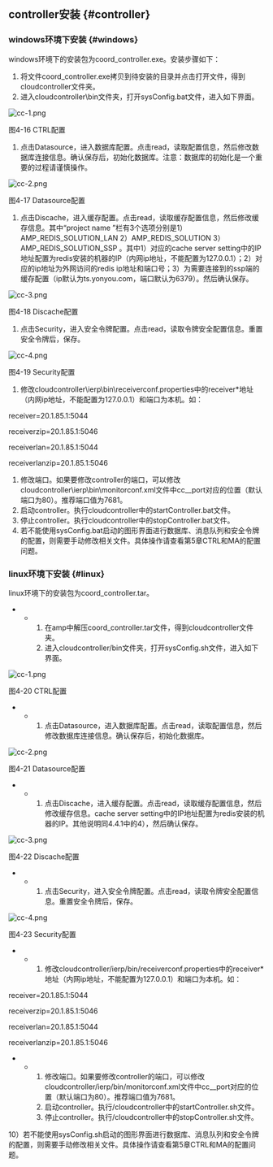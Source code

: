 ## controller安装 {#controller}

### windows环境下安装 {#windows}

windows环境下的安装包为coord_controller.exe。安装步骤如下：

1.  将文件coord_controller.exe拷贝到待安装的目录并点击打开文件，得到cloudcontroller文件夹。
2.  进入cloudcontroller\bin文件夹，打开sysConfig.bat文件，进入如下界面。

![cc-1.png](assets/cc-1.png)

图4-16 CTRL配置

1.  点击Datasource，进入数据库配置。点击read，读取配置信息，然后修改数据库连接信息。确认保存后，初始化数据库。注意：数据库的初始化是一个重要的过程请谨慎操作。

![cc-2.png](assets/cc-2.png)

图4-17 Datasource配置

1.  点击Discache，进入缓存配置。点击read，读取缓存配置信息，然后修改缓存信息。其中“project name ”栏有3个选项分别是1）AMP_REDIS_SOLUTION_LAN 2）AMP_REDIS_SOLUTION 3）AMP_REDIS_SOLUTION_SSP 。其中1）对应的cache server setting中的IP地址配置为redis安装的机器的IP（内网ip地址，不能配置为127.0.0.1）；2）对应的ip地址为外网访问的redis ip地址和端口号；3）为需要连接到的ssp端的缓存配置（ip默认为ts.yonyou.com，端口默认为6379）。然后确认保存。

![cc-3.png](assets/cc-3.png)

图4-18 Discache配置

1.  点击Security，进入安全令牌配置。点击read，读取令牌安全配置信息。重置安全令牌后，保存。

![cc-4.png](assets/cc-4.png)

图4-19 Security配置

1.  修改cloudcontroller\ierp\bin\receiverconf.properties中的receiver*地址（内网ip地址，不能配置为127.0.0.1）和端口为本机。如：

receiver=20.1.85.1:5044

receiverzip=20.1.85.1:5046

receiverlan=20.1.85.1:5044

receiverlanzip=20.1.85.1:5046

1.  修改端口。如果要修改controller的端口，可以修改cloudcontroller\ierp\bin\monitorconf.xml文件中cc__port对应的位置（默认端口为80）。推荐端口值为7681。
2.  启动controller。执行cloudcontroller中的startController.bat文件。
3.  停止controller。执行cloudcontroller中的stopController.bat文件。
4.  若不能使用sysConfig.bat启动的图形界面进行数据库、消息队列和安全令牌的配置，则需要手动修改相关文件。具体操作请查看第5章CTRL和MA的配置问题。

### linux环境下安装 {#linux}

linux环境下的安装包为coord_controller.tar。

*   *   1.  在amp中解压coord_controller.tar文件，得到cloudcontroller文件夹。
        2.  进入cloudcontroller/bin文件夹，打开sysConfig.sh文件，进入如下界面。

![cc-1.png](assets/cc-1.png)

图4-20 CTRL配置

*   *   1.  点击Datasource，进入数据库配置。点击read，读取配置信息，然后修改数据库连接信息。确认保存后，初始化数据库。

![cc-2.png](assets/cc-2.png)

图4-21 Datasource配置

*   *   1.  点击Discache，进入缓存配置。点击read，读取缓存配置信息，然后修改缓存信息。cache server setting中的IP地址配置为redis安装的机器的IP。其他说明同4.4.1中的4），然后确认保存。

![cc-3.png](assets/cc-3.png)

图4-22 Discache配置

*   *   1.  点击Security，进入安全令牌配置。点击read，读取令牌安全配置信息。重置安全令牌后，保存。

![cc-4.png](assets/cc-4.png)

图4-23 Security配置

*   *   1.  修改cloudcontroller/ierp/bin/receiverconf.properties中的receiver*地址（内网ip地址，不能配置为127.0.0.1）和端口为本机。如：

receiver=20.1.85.1:5044

receiverzip=20.1.85.1:5046

receiverlan=20.1.85.1:5044

receiverlanzip=20.1.85.1:5046

*   *   1.  修改端口。如果要修改controller的端口，可以修改cloudcontroller/ierp/bin/monitorconf.xml文件中cc__port对应的位置（默认端口为80）。推荐端口值为7681。
        2.  启动controller。执行/cloudcontroller中的startController.sh文件。
        3.  停止controller。执行/cloudcontroller中的stopController.sh文件。

10）若不能使用sysConfig.sh启动的图形界面进行数据库、消息队列和安全令牌的配置，则需要手动修改相关文件。具体操作请查看第5章CTRL和MA的配置问题。